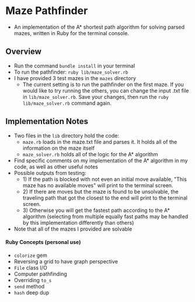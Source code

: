 # Maze Pathfinder

- An implementation of the A* shortest path algorithm for solving parsed mazes, written in Ruby for the terminal console.

## Overview
- Run the command `bundle install` in your terminal
- To run the pathfinder: `ruby lib/maze_solver.rb`
- I have provided 3 test mazes in the `mazes` directory
  - The current setting is to run the pathfinder on the first maze. If you would like to try running the others, you can change the input .txt file in `lib/maze_solver.rb`. Save your changes, then run the `ruby lib/maze_solver.rb` command again.

## Implementation Notes
- Two files in the `lib` directory hold the code:
  - `maze.rb` loads in the maze.txt file and parses it. It holds all of the information on the maze itself
  - `maze_solver.rb` holds all of the logic for the A* algorithm
- Find specific comments on my implementation of the A* algorithm in my code, as well as other useful notes
- Possible outputs from testing:
  - 1\) If the path is blocked with not even an initial move available, "This maze has no available moves" will print to the terminal screen.
  - 2\) If there are moves but the maze is found to be unsolvable, the traveling path that got the closest to the end will print to the terminal screen.
  - 3\) Otherwise you will get the fastest path according to the A* algorithm (selecting from multiple equally fast paths may be handled by this implementation differently than others)
- Note that all of the mazes I provided are solvable

#### Ruby Concepts (personal use)
- `colorize` gem
- Reversing a grid to have graph perspective
- `File` class I/O
- Computer pathfinding
- Overriding `to_s`
- `send` method
- `hash` deep dup

